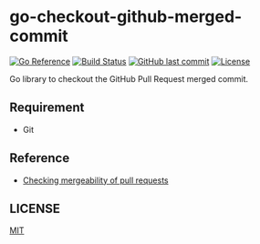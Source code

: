 # go-checkout-github-merged-commit

[![Go Reference](https://pkg.go.dev/badge/github.com/suzuki-shunsuke/go-checkout-github-merged-commit.svg)](https://pkg.go.dev/github.com/suzuki-shunsuke/go-checkout-github-merged-commit)
[![Build Status](https://github.com/suzuki-shunsuke/go-checkout-github-merged-commit/workflows/test/badge.svg)](https://github.com/suzuki-shunsuke/go-checkout-github-merged-commit/actions)
[![GitHub last commit](https://img.shields.io/github/last-commit/suzuki-shunsuke/go-checkout-github-merged-commit.svg)](https://github.com/suzuki-shunsuke/go-checkout-github-merged-commit)
[![License](http://img.shields.io/badge/license-mit-blue.svg?style=flat-square)](https://raw.githubusercontent.com/suzuki-shunsuke/go-checkout-github-merged-commit/main/LICENSE)

Go library to checkout the GitHub Pull Request merged commit.

## Requirement

* Git

## Reference

* [Checking mergeability of pull requests](https://docs.github.com/en/rest/guides/getting-started-with-the-git-database-api#checking-mergeability-of-pull-requests)

## LICENSE

[MIT](LICENSE)
